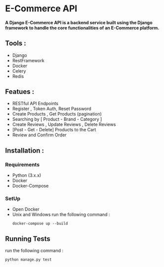 # E-Commerce API
#### A Django E-Commerce API is a backend service built using the Django framework to handle the core functionalities of an E-Commerce platform.

## Tools :
- Django
- RestFramework
- Docker
- Celery
- Redis
  
## Featues :
- RESTful API Endpoints
- Register , Token Auth, Reset Password
- Create Products , Get Products (pagination)
- Searching by [ Product - Brand - Category ]
- Create Reviews , Update Reviews , Delete Reviews
- [Post - Get - Delete] Products to the Cart
- Review and Confirm Order

## Installation :
  ### Requirements
  - Python (3.x.x)
  - Docker
  - Docker-Compose
  ### SetUp
  - Open Docker
  - Unix and Windows run the following command :
    ```
    docker-compose up --build
    ```

## Running Tests
run the following command :
```
python manage.py test
```

